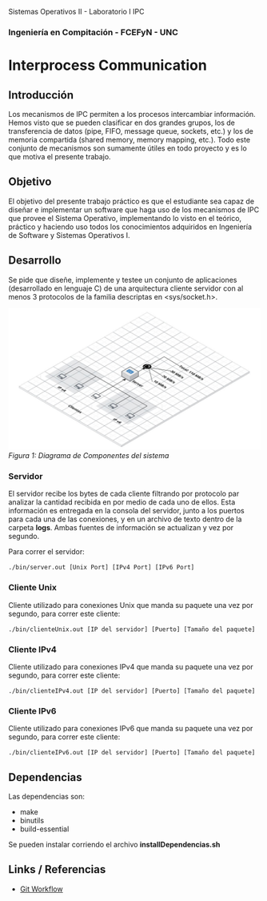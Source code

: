 Sistemas Operativos II - Laboratorio I IPC
###  Ingeniería en Compitación - FCEFyN - UNC
# Interprocess Communication

## Introducción
Los mecanismos de IPC permiten a los procesos intercambiar información. Hemos visto que se pueden clasificar en dos grandes grupos, los de transferencia de datos (pipe, FIFO, message queue, sockets, etc.) y los de memoria compartida (shared memory, memory mapping, etc.). Todo este conjunto de mecanismos son sumamente útiles en todo proyecto y es lo que motiva el presente trabajo.

## Objetivo
El objetivo del presente trabajo práctico es que el estudiante sea capaz de diseñar e implementar un software que haga uso de los mecanismos de IPC que provee el Sistema Operativo, implementando lo visto en el teórico, práctico y haciendo uso todos los conocimientos adquiridos en Ingeniería de Software y Sistemas Operativos I.

## Desarrollo
Se pide que diseñe, implemente y testee un conjunto de aplicaciones (desarrollado en lenguaje C) de una arquitectura cliente servidor con al menos 3 protocolos de la familia descriptas en  <sys/socket.h>.  

![Diagrama de Componentes](/img/block_diagram.jpg)
*Figura 1: Diagrama de Componentes del sistema*

### Servidor
El servidor recibe los bytes de cada cliente filtrando por protocolo par analizar la cantidad recibida en por medio de cada uno de ellos. Esta información es entregada en la consola del servidor, junto a los puertos para cada una de las conexiones, y en un archivo de texto dentro de la carpeta **logs**.
Ambas fuentes de información se actualizan y vez por segundo.

Para correr el servidor:

```shell
./bin/server.out [Unix Port] [IPv4 Port] [IPv6 Port]
```

### Cliente Unix
Cliente utilizado para conexiones Unix que manda su paquete una vez por segundo, para correr este cliente:

```shell
./bin/clienteUnix.out [IP del servidor] [Puerto] [Tamaño del paquete]
```

### Cliente IPv4
Cliente utilizado para conexiones IPv4 que manda su paquete una vez por segundo, para correr este cliente:

```shell
./bin/clienteIPv4.out [IP del servidor] [Puerto] [Tamaño del paquete]
```

### Cliente IPv6
Cliente utilizado para conexiones IPv6 que manda su paquete una vez por segundo, para correr este cliente:

```shell
./bin/clienteIPv6.out [IP del servidor] [Puerto] [Tamaño del paquete]
```

## Dependencias
Las dependencias son:
- make
- binutils
- build-essential

Se pueden instalar corriendo el archivo **installDependencias.sh**

## Links / Referencias
- [Git Workflow](https://www.atlassian.com/git/tutorials/comparing-workflows)

[workflow]: https://www.atlassian.com/git/tutorials/comparing-workflows "Git Workflow"

